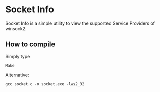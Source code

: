 Socket Info
===================
Socket Info is a simple utility to view the supported Service Providers of winsock2.

How to compile
---------------
Simply type
```shell
Make
```

Alternative:
```shell
gcc socket.c -o socket.exe -lws2_32
```
